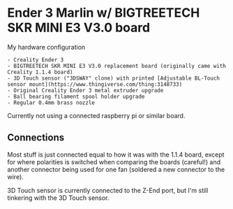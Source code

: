 # Ender 3 Marlin w/ BIGTREETECH SKR MINI E3 V3.0 board
My hardware configuration

	- Creality Ender 3
	- BIGTREETECH SKR MINI E3 V3.0 replacement board (originally came with Creality 1.1.4 board)
	- 3D Touch sensor ("3DSWAY" clone) with printed [Adjustable BL-Touch sensor mount](https://www.thingiverse.com/thing:3148733)
	- Original Creality Ender 3 metal extruder upgrade
	- Ball bearing filament spool holder upgrade
	- Regular 0.4mm brass nozzle

Currently not using a connected raspberry pi or similar board.

## Connections
Most stuff is just connected equal to how it was with the 1.1.4 board, except for where polarities is switched when comparing the boards (careful!) and another connector being used for one fan (soldered a new connector to the wire).

3D Touch sensor is currently connected to the Z-End port, but I'm still tinkering with the 3D Touch sensor.